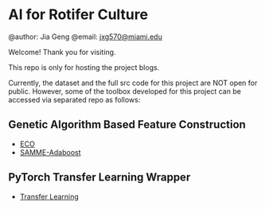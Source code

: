 # AI for Rotifer Culture

@author: Jia Geng
@email: jxg570@miami.edu

Welcome! Thank you for visiting.

This repo is only for hosting the project blogs. 

Currently, the dataset and the full src code for this project are NOT open for public. However, some of the toolbox developed for this project can be accessed via separated repo as follows:

## Genetic Algorithm Based Feature Construction

- [ECO](https://github.com/gengjia0214/Python-Genetic-Algorithm-ECO-Feature-Selection)
- [SAMME-Adaboost](https://github.com/gengjia0214/Python-Multiclass-AdaBoost-SAMME)

## PyTorch Transfer Learning Wrapper

- [Transfer Learning](https://github.com/gengjia0214/PyTroch-Transfer-Learning-Wrapper)
